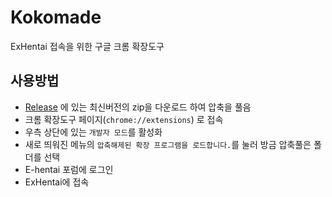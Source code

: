 # Kokomade

ExHentai 접속을 위한 구글 크롬 확장도구

## 사용방법

* [Release](https://github.com/project-lev0/Kokomade/releases) 에 있는 최신버전의 zip을 다운로드 하여 압축을 풀음
* 크롬 확장도구 페이지(`chrome://extensions`) 로 접속
* 우측 상단에 있는 `개발자 모드`를 활성화
* 새로 띄워진 메뉴의 `압축해제된 확장 프로그램을 로드합니다.`를 눌러 방금 압축풀은 폴더를 선택
* E-hentai 포럼에 로그인
* ExHentai에 접속